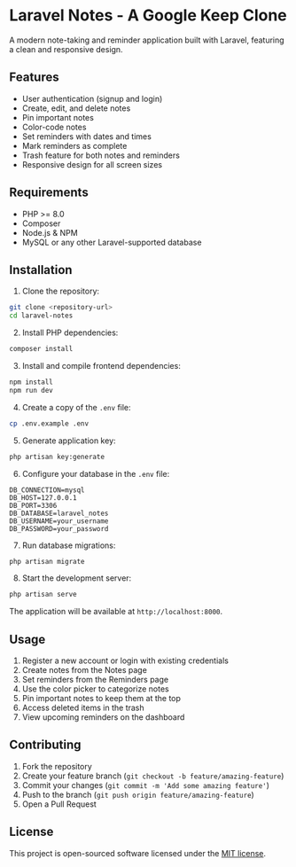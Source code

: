 # Laravel Notes - A Google Keep Clone

A modern note-taking and reminder application built with Laravel, featuring a clean and responsive design.

## Features

- User authentication (signup and login)
- Create, edit, and delete notes
- Pin important notes
- Color-code notes
- Set reminders with dates and times
- Mark reminders as complete
- Trash feature for both notes and reminders
- Responsive design for all screen sizes

## Requirements

- PHP >= 8.0
- Composer
- Node.js & NPM
- MySQL or any other Laravel-supported database

## Installation

1. Clone the repository:
```bash
git clone <repository-url>
cd laravel-notes
```

2. Install PHP dependencies:
```bash
composer install
```

3. Install and compile frontend dependencies:
```bash
npm install
npm run dev
```

4. Create a copy of the `.env` file:
```bash
cp .env.example .env
```

5. Generate application key:
```bash
php artisan key:generate
```

6. Configure your database in the `.env` file:
```
DB_CONNECTION=mysql
DB_HOST=127.0.0.1
DB_PORT=3306
DB_DATABASE=laravel_notes
DB_USERNAME=your_username
DB_PASSWORD=your_password
```

7. Run database migrations:
```bash
php artisan migrate
```

8. Start the development server:
```bash
php artisan serve
```

The application will be available at `http://localhost:8000`.

## Usage

1. Register a new account or login with existing credentials
2. Create notes from the Notes page
3. Set reminders from the Reminders page
4. Use the color picker to categorize notes
5. Pin important notes to keep them at the top
6. Access deleted items in the trash
7. View upcoming reminders on the dashboard

## Contributing

1. Fork the repository
2. Create your feature branch (`git checkout -b feature/amazing-feature`)
3. Commit your changes (`git commit -m 'Add some amazing feature'`)
4. Push to the branch (`git push origin feature/amazing-feature`)
5. Open a Pull Request

## License

This project is open-sourced software licensed under the [MIT license](https://opensource.org/licenses/MIT).
